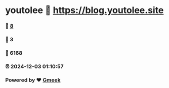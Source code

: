 # youtolee :link: https://blog.youtolee.site 
### :page_facing_up: [8](https://blog.youtolee.site/tag.html) 
### :speech_balloon: 3 
### :hibiscus: 6168 
### :alarm_clock: 2024-12-03 01:10:57 
### Powered by :heart: [Gmeek](https://github.com/Meekdai/Gmeek)
